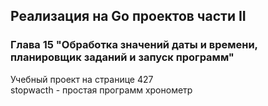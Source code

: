 ## Реализация на Go проектов части II
### Глава 15 "Обработка значений даты и времени, планировщик заданий и запуск программ"
Учебный проект на странице 427  
stopwacth - простая программ хронометр